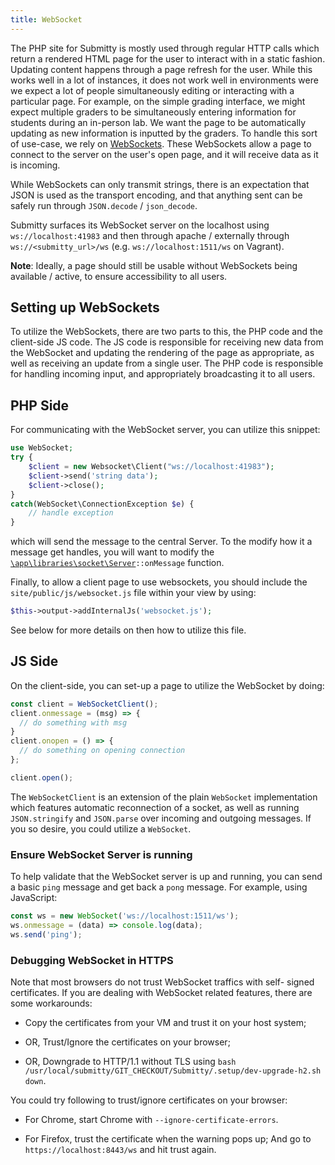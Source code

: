 ```yaml
---
title: WebSocket
---
```


The PHP site for Submitty is mostly used through regular HTTP calls which return a rendered HTML page
for the user to interact with in a static fashion. Updating content happens through a page refresh for
the user. While this works well in a lot of instances, it does not work well in environments were we
expect a lot of people simultaneously editing or interacting with a particular page. For example, on
the simple grading interface, we might expect multiple graders to be simultaneously entering information
for students during an in-person lab. We want the page to be automatically updating as new information is
inputted by the graders. To handle this sort of use-case, we rely on
[WebSockets](https://developer.mozilla.org/en-US/docs/Web/API/WebSockets_API). These WebSockets allow
a page to connect to the server on the user's open page, and it will receive data as it is incoming.

While WebSockets can only transmit strings, there is an expectation that JSON is used as the transport
encoding, and that anything sent can be safely run through `JSON.decode` / `json_decode`.

Submitty surfaces its WebSocket server on the localhost using `ws://localhost:41983` and then through
apache / externally through `ws://<submitty_url>/ws` (e.g. `ws://localhost:1511/ws` on Vagrant).

__Note__: Ideally, a page should still be usable without WebSockets being available / active, to ensure
accessibility to all users.

## Setting up WebSockets

To utilize the WebSockets, there are two parts to this, the PHP code and the client-side JS code. The JS
code is responsible for receiving new data from the WebSocket and updating the rendering of the page
as appropriate, as well as receiving an update from a single user. The PHP code is responsible for handling
incoming input, and appropriately broadcasting it to all users.

## PHP Side

For communicating with the WebSocket server, you can utilize this snippet:

```php
use WebSocket;
try {
    $client = new Websocket\Client("ws://localhost:41983");
    $client->send('string data');
    $client->close();
}
catch(WebSocket\ConnectionException $e) {
    // handle exception
}
```

which will send the message to the central Server. To the modify how it a message get handles, you will want to modify
the [`\app\libraries\socket\Server`](https://github.com/Submitty/Submitty/blob/master/site/app/libraries/socket/Server.php#L175)`::onMessage`
function.

Finally, to allow a client page to use websockets, you should include the `site/public/js/websocket.js` file within your
view by using:

```php
$this->output->addInternalJs('websocket.js');
```

See below for more details on then how to utilize this file.

## JS Side

On the client-side, you can set-up a page to utilize the WebSocket by doing:

```js
const client = WebSocketClient();
client.onmessage = (msg) => {
  // do something with msg
}
client.onopen = () => {
  // do something on opening connection
};

client.open();
```

The `WebSocketClient` is an extension of the plain `WebSocket` implementation
which features automatic reconnection of a socket, as well as running `JSON.stringify` and
`JSON.parse` over incoming and outgoing messages. If you so desire, you could utilize
a `WebSocket`.

### Ensure WebSocket Server is running

To help validate that the WebSocket server is up and running, you can send a basic `ping`
message and get back a `pong` message. For example, using JavaScript:

```js
const ws = new WebSocket('ws://localhost:1511/ws');
ws.onmessage = (data) => console.log(data);
ws.send('ping');
```

### Debugging WebSocket in HTTPS

Note that most browsers do not trust WebSocket traffics with self-
signed certificates.  If you are dealing with WebSocket related features,
there are some workarounds:

- Copy the certificates from your VM and trust it on your host system;

- OR, Trust/Ignore the certificates on your browser;

- OR, Downgrade to HTTP/1.1 without TLS using `bash /usr/local/submitty/GIT_CHECKOUT/Submitty/.setup/dev-upgrade-h2.sh down`.

You could try following to trust/ignore certificates on your browser:

- For Chrome, start Chrome with `--ignore-certificate-errors`.

- For Firefox, trust the certificate when the warning pops up;
  And go to `https://localhost:8443/ws` and hit trust again.
